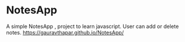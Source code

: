 # NotesApp
A simple NotesApp , project to learn javascript. User can add or delete notes.
https://gauravthapar.github.io/NotesApp/
